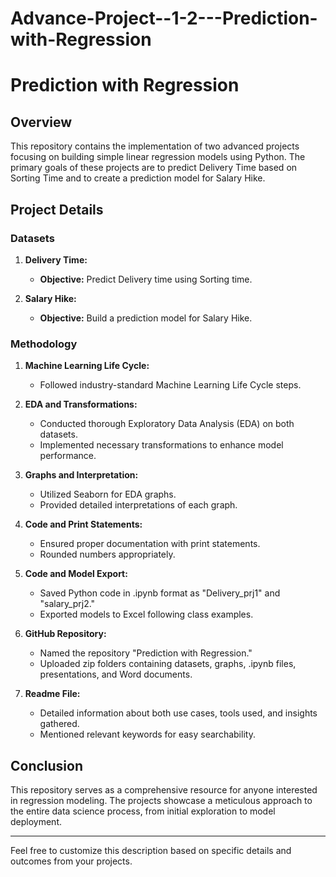 # Advance-Project--1-2---Prediction-with-Regression

# Prediction with Regression

## Overview

This repository contains the implementation of two advanced projects focusing on building simple linear regression models using Python. The primary goals of these projects are to predict Delivery Time based on Sorting Time and to create a prediction model for Salary Hike.

## Project Details

### Datasets

1. **Delivery Time:**
   - **Objective:** Predict Delivery time using Sorting time.

2. **Salary Hike:**
   - **Objective:** Build a prediction model for Salary Hike.

### Methodology

1. **Machine Learning Life Cycle:**
   - Followed industry-standard Machine Learning Life Cycle steps.

2. **EDA and Transformations:**
   - Conducted thorough Exploratory Data Analysis (EDA) on both datasets.
   - Implemented necessary transformations to enhance model performance.

3. **Graphs and Interpretation:**
   - Utilized Seaborn for EDA graphs.
   - Provided detailed interpretations of each graph.

4. **Code and Print Statements:**
   - Ensured proper documentation with print statements.
   - Rounded numbers appropriately.

5. **Code and Model Export:**
   - Saved Python code in .ipynb format as "Delivery_prj1" and "salary_prj2."
   - Exported models to Excel following class examples.

6. **GitHub Repository:**
   - Named the repository "Prediction with Regression."
   - Uploaded zip folders containing datasets, graphs, .ipynb files, presentations, and Word documents.

7. **Readme File:**
   - Detailed information about both use cases, tools used, and insights gathered.
   - Mentioned relevant keywords for easy searchability.

## Conclusion

This repository serves as a comprehensive resource for anyone interested in regression modeling. The projects showcase a meticulous approach to the entire data science process, from initial exploration to model deployment.

---

Feel free to customize this description based on specific details and outcomes from your projects.
